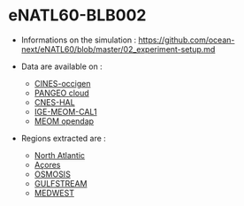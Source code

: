 # eNATL60-BLB002

- Informations on the simulation : https://github.com/ocean-next/eNATL60/blob/master/02_experiment-setup.md

- Data are available on :
  - [CINES-occigen](https://github.com/AurelieAlbert/extractions/blob/main/platforms/occigen-eNATL60-BLB002.md)
  - [PANGEO cloud](https://github.com/AurelieAlbert/extractions/blob/main/platforms/pangeo-eNATL60-BLB002.md)
  - [CNES-HAL](https://github.com/AurelieAlbert/extractions/blob/main/platforms/hal-eNATL60-BLB002.md)
  - [IGE-MEOM-CAL1](https://github.com/AurelieAlbert/extractions/blob/main/platforms/cal1-eNATL60-BLB002.md)
  - [MEOM opendap](https://github.com/AurelieAlbert/extractions/blob/main/platforms/opendap-eNATL60-BLB002.md)
- Regions extracted are :
  - [North Atlantic](https://github.com/AurelieAlbert/extractions/blob/main/regions/NATL-eNATL60-BLB002.md)
  - [Açores](https://github.com/AurelieAlbert/extractions/blob/main/regions/ACO-eNATL60-BLB002.md)
  - [OSMOSIS](https://github.com/AurelieAlbert/extractions/blob/main/regions/OSMOSIS-eNATL60-BLB002.md)
  - [GULFSTREAM](https://github.com/AurelieAlbert/extractions/blob/main/regions/GULFSTREAM-eNATL60-BLB002.md)
  - [MEDWEST](https://github.com/AurelieAlbert/extractions/blob/main/regions/MEDWEST-eNATL60-BLB002.md)
